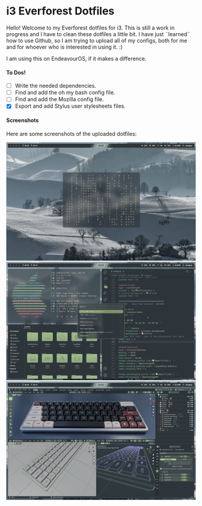 # i3 Everforest Dotfiles

Hello! Welcome to my Everforest dotfiles for i3. This is still a work in progress and I have to clean these dotfiles a little bit. I have just ¨learned¨ how to use Github, so I am trying to upload all of my configs, both for me and for whoever who is interested in using it. :)

I am using this on EndeavourOS, if it makes a difference. 

#### To Dos!
- [ ] Write the needed dependencies.
- [ ] Find and add the oh my bash config file.
- [ ] Find and add the Mozilla config file.
- [x] Export and add Stylus user stylesheets files.

#### Screenshots
Here are some screenshots of the uploaded dotfiles:

![screenshot-1](https://github.com/astonish-g/i3-everforest-dotfiles/blob/main/sources/images/1.png)
![screenshot-2](https://github.com/astonish-g/i3-everforest-dotfiles/blob/main/sources/images/2.png)
![screenshot-3](https://github.com/astonish-g/i3-everforest-dotfiles/blob/main/sources/images/3.png)
